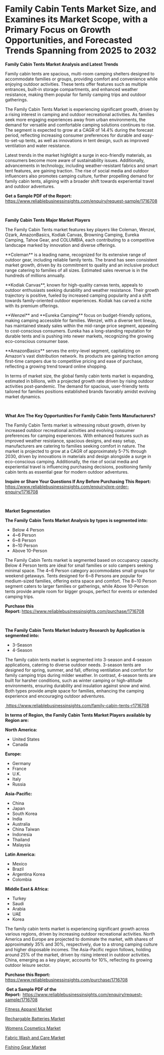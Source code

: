 <p><h1>Family Cabin Tents Market Size, and Examines its Market Scope, with a Primary Focus on Growth Opportunities, and Forecasted Trends Spanning from 2025 to 2032</h1></p><p><strong>Family Cabin Tents Market Analysis and Latest Trends</strong></p>
<p><p>Family cabin tents are spacious, multi-room camping shelters designed to accommodate families or groups, providing comfort and convenience while enjoying outdoor activities. These tents offer features such as multiple entrances, built-in storage compartments, and enhanced weather resistance, making them popular for family camping trips and outdoor gatherings. </p><p>The Family Cabin Tents Market is experiencing significant growth, driven by a rising interest in camping and outdoor recreational activities. As families seek more engaging experiences away from urban environments, the demand for versatile and comfortable camping solutions continues to rise. The segment is expected to grow at a CAGR of 14.4% during the forecast period, reflecting increasing consumer preferences for durable and easy-to-set-up tents, as well as innovations in tent design, such as improved ventilation and water resistance.</p><p>Latest trends in the market highlight a surge in eco-friendly materials, as consumers become more aware of sustainability issues. Additionally, advancements in technology, including weather-resistant fabrics and smart tent features, are gaining traction. The rise of social media and outdoor influencers also promotes camping culture, further propelling demand for family cabin tents, aligning with a broader shift towards experiential travel and outdoor adventures.</p></p>
<p><strong>Get a Sample PDF of the Report:&nbsp;</strong> <a href="https://www.reliablebusinessinsights.com/enquiry/request-sample/1716708?utm_campaign=63&utm_medium=2&utm_source=Github&utm_content=ia&utm_term=07022025&utm_id=family-cabin-tents">https://www.reliablebusinessinsights.com/enquiry/request-sample/1716708</a></p>
<p>&nbsp;</p>
<p><strong>Family Cabin Tents Major Market Players</strong></p>
<p><p>The Family Cabin Tents market features key players like Coleman, Wenzel, Ozark, AmazonBasics, Kodiak Canvas, Browning Camping, Eureka Camping, Tahoe Gear, and COLUMBIA, each contributing to a competitive landscape marked by innovation and diverse offerings.</p><p>**Coleman** is a leading name, recognized for its extensive range of outdoor gear, including reliable family tents. The brand has seen consistent market growth, driven by its commitment to quality and an inclusive product range catering to families of all sizes. Estimated sales revenue is in the hundreds of millions annually.</p><p>**Kodiak Canvas**, known for high-quality canvas tents, appeals to outdoor enthusiasts seeking durability and weather resistance. Their growth trajectory is positive, fueled by increased camping popularity and a shift towards family-oriented outdoor experiences. Kodiak has carved a niche with its premium offerings.</p><p>**Wenzel** and **Eureka Camping** focus on budget-friendly options, making camping accessible for families. Wenzel, with a diverse tent lineup, has maintained steady sales within the mid-range price segment, appealing to cost-conscious consumers. Eureka has a long-standing reputation for durable tents and is pushing into newer markets, recognizing the growing eco-conscious consumer base.</p><p>**AmazonBasics** serves the entry-level segment, capitalizing on Amazon's vast distribution network. Its products are gaining traction among first-time campers due to competitive pricing and ease of purchase, reflecting a growing trend toward online shopping.</p><p>In terms of market size, the global family cabin tents market is expanding, estimated in billions, with a projected growth rate driven by rising outdoor activities post-pandemic. The demand for spacious, user-friendly tents tailored for families positions established brands favorably amidst evolving market dynamics.</p></p>
<p>&nbsp;</p>
<p><strong>What Are The Key Opportunities For Family Cabin Tents Manufacturers?</strong></p>
<p><p>The Family Cabin Tents market is witnessing robust growth, driven by increased outdoor recreational activities and evolving consumer preferences for camping experiences. With enhanced features such as improved weather resistance, spacious designs, and easy setup, manufacturers are catering to families seeking comfort in nature. The market is projected to grow at a CAGR of approximately 5-7% through 2030, driven by innovations in materials and design alongside a surge in eco-conscious camping. Additionally, the rise of social media and experiential travel is influencing purchasing decisions, positioning family cabin tents as essential gear for modern outdoor adventures.</p></p>
<p><strong>Inquire or Share Your Questions If Any Before Purchasing This Report:</strong> <a href="https://www.reliablebusinessinsights.com/enquiry/pre-order-enquiry/1716708?utm_campaign=63&utm_medium=2&utm_source=Github&utm_content=ia&utm_term=07022025&utm_id=family-cabin-tents">https://www.reliablebusinessinsights.com/enquiry/pre-order-enquiry/1716708</a></p>
<p>&nbsp;</p>
<p><strong>Market Segmentation</strong></p>
<p><strong>The Family Cabin Tents Market Analysis by types is segmented into:</strong></p>
<p><ul><li>Below 4 Person</li><li>4~6 Person</li><li>6~8 Person</li><li>8~10 Person</li><li>Above 10-Person</li></ul></p>
<p><p>The Family Cabin Tents market is segmented based on occupancy capacity. Below 4 Person tents are ideal for small families or solo campers seeking minimal space. The 4~6 Person category accommodates small groups for weekend getaways. Tents designed for 6~8 Persons are popular for medium-sized families, offering extra space and comfort. The 8~10 Person segment caters to larger families or gatherings, while Above 10-Person tents provide ample room for bigger groups, perfect for events or extended camping trips.</p></p>
<p><strong>Purchase this Report:&nbsp;</strong><a href="https://www.reliablebusinessinsights.com/purchase/1716708?utm_campaign=63&utm_medium=2&utm_source=Github&utm_content=ia&utm_term=07022025&utm_id=family-cabin-tents">https://www.reliablebusinessinsights.com/purchase/1716708</a></p>
<p>&nbsp;</p>
<p><strong>The Family Cabin Tents Market Industry Research by Application is segmented into:</strong></p>
<p><ul><li>3-Season</li><li>4-Season</li></ul></p>
<p><p>The family cabin tents market is segmented into 3-season and 4-season applications, catering to diverse outdoor needs. 3-season tents are designed for spring, summer, and fall, offering ventilation and comfort for family camping trips during milder weather. In contrast, 4-season tents are built for harsher conditions, such as winter camping or high-altitude environments, ensuring durability and insulation against snow and wind. Both types provide ample space for families, enhancing the camping experience and encouraging outdoor adventures.</p></p>
<p><a href="https://www.reliablebusinessinsights.com/family-cabin-tents-r1716708?utm_campaign=63&utm_medium=2&utm_source=Github&utm_content=ia&utm_term=07022025&utm_id=family-cabin-tents">&nbsp;https://www.reliablebusinessinsights.com/family-cabin-tents-r1716708</a></p>
<p><strong>In terms of Region, the Family Cabin Tents Market Players available by Region are:</strong></p>
<p>
    <p> <strong> North America: </strong>
        <ul>
            <li>United States</li>
            <li>Canada</li>
        </ul>
        </p> 
    <p> <strong> Europe: </strong>
        <ul>
            <li>Germany</li>
            <li>France</li>
            <li>U.K.</li>
            <li>Italy</li>
            <li>Russia</li>
        </ul>
        </p> 
    <p> <strong> Asia-Pacific: </strong>
        <ul>
            <li>China</li>
            <li>Japan</li>
            <li>South Korea</li>
            <li>India</li>
            <li>Australia</li>
            <li>China Taiwan</li>
            <li>Indonesia</li>
            <li>Thailand</li>
            <li>Malaysia</li>
        </ul>
        </p> 
    <p> <strong> Latin America: </strong>
        <ul>
            <li>Mexico</li>
            <li>Brazil</li>
            <li>Argentina Korea</li>
            <li>Colombia</li>
        </ul>
        </p> 
    <p> <strong> Middle East & Africa: </strong>
        <ul>
            <li>Turkey</li>
            <li>Saudi</li>
            <li>Arabia</li>
            <li>UAE</li>
            <li>Korea</li>
        </ul>
    </p>
    </p>
<p><p>The family cabin tents market is experiencing significant growth across various regions, driven by increasing outdoor recreational activities. North America and Europe are projected to dominate the market, with shares of approximately 35% and 30%, respectively, due to a strong camping culture and higher disposable incomes. The Asia-Pacific region follows, holding around 25% of the market, driven by rising interest in outdoor activities. China, emerging as a key player, accounts for 10%, reflecting its growing outdoor leisure sector.</p></p>
<p><strong>Purchase this Report: </strong><a href="https://www.reliablebusinessinsights.com/purchase/1716708?utm_campaign=63&utm_medium=2&utm_source=Github&utm_content=ia&utm_term=07022025&utm_id=family-cabin-tents">https://www.reliablebusinessinsights.com/purchase/1716708</a></p>
<p>&nbsp;<strong>Get a Sample PDF of the Report:&nbsp;&nbsp;</strong><a href="https://www.reliablebusinessinsights.com/enquiry/request-sample/1716708?utm_campaign=63&utm_medium=2&utm_source=Github&utm_content=ia&utm_term=07022025&utm_id=family-cabin-tents">https://www.reliablebusinessinsights.com/enquiry/request-sample/1716708</a></p>
<p><strong></strong></p>
<p><p><a href="https://github.com/anuellaruska/Market-Research-Report-List-1/blob/main/fitness-apparel-market.md?utm_campaign=63&utm_medium=2&utm_source=Github&utm_content=ia&utm_term=07022025&utm_id=family-cabin-tents">Fitness Apparel Market</a></p><p><a href="https://github.com/boyermaragaret8392/Market-Research-Report-List-1/blob/main/rechargable-batteries-market.md?utm_campaign=63&utm_medium=2&utm_source=Github&utm_content=ia&utm_term=07022025&utm_id=family-cabin-tents">Rechargable Batteries Market</a></p><p><a href="https://github.com/dailyspunj47/Market-Research-Report-List-1/blob/main/womens-cosmetics-market.md?utm_campaign=63&utm_medium=2&utm_source=Github&utm_content=ia&utm_term=07022025&utm_id=family-cabin-tents">Womens Cosmetics Market</a></p><p><a href="https://github.com/berbelsagwan/Market-Research-Report-List-1/blob/main/fabric-wash-and-care-market.md?utm_campaign=63&utm_medium=2&utm_source=Github&utm_content=ia&utm_term=07022025&utm_id=family-cabin-tents">Fabric Wash and Care Market</a></p><p><a href="https://github.com/ajayanhaizan/Market-Research-Report-List-1/blob/main/fishing-gear-market.md?utm_campaign=63&utm_medium=2&utm_source=Github&utm_content=ia&utm_term=07022025&utm_id=family-cabin-tents">Fishing Gear Market</a></p></p>